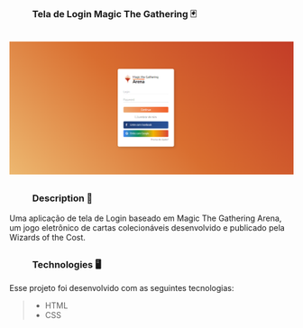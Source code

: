 ### &emsp; &emsp; Tela de Login Magic The Gathering 🃏 

<br> 
<img src="https://github.com/caionikolas/Login-Magic/blob/main/to_readme/LoginMagic.png" >

##

### &emsp; &emsp; Description 📖

  Uma aplicação de tela de Login baseado em Magic The Gathering Arena, um jogo eletrônico de cartas colecionáveis desenvolvido e publicado pela Wizards of the Cost.
  
##

### &emsp; &emsp; Technologies 🖥

Esse projeto foi desenvolvido com as seguintes tecnologias:

> - HTML
> - CSS
